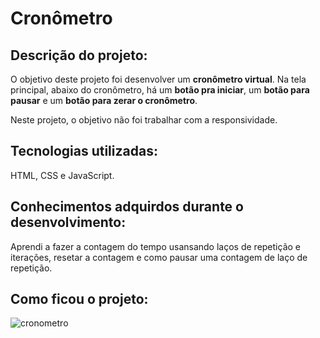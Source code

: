 # Cronômetro

## Descrição do projeto:
O objetivo deste projeto foi desenvolver um <b>cronômetro virtual</b>. Na tela principal, abaixo do cronômetro, há um <b>botão pra iniciar</b>, um <b>botão para pausar</b> e um <b>botão para zerar o cronômetro</b>.

Neste projeto, o objetivo não foi trabalhar com a responsividade.

## Tecnologias utilizadas:
HTML, CSS e JavaScript.

## Conhecimentos adquirdos durante o desenvolvimento:
Aprendi a fazer a contagem do tempo usansando laços de repetição e iterações, resetar a contagem e como pausar uma contagem de laço de repetição.

## Como ficou o projeto:
![cronometro](https://user-images.githubusercontent.com/83307765/197417840-857dd272-a45e-4e1e-9baa-02aa7fbbd7c4.png)
